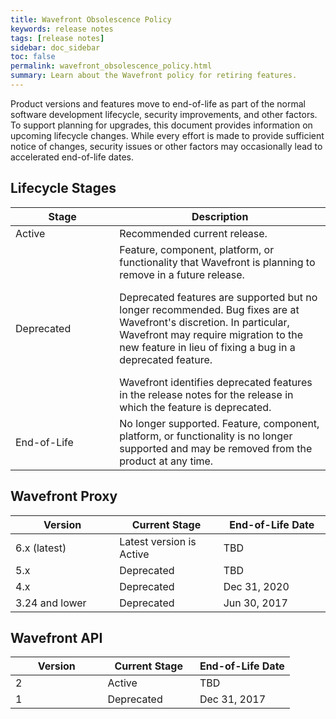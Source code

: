 ```yaml
---
title: Wavefront Obsolescence Policy
keywords: release notes
tags: [release notes]
sidebar: doc_sidebar
toc: false
permalink: wavefront_obsolescence_policy.html
summary: Learn about the Wavefront policy for retiring features.
---
```

Product versions and features move to end-of-life as part of the normal software development lifecycle, security improvements, and other factors. To support planning for upgrades, this document provides information on upcoming lifecycle changes. While every effort is made to provide sufficient notice of changes, security issues or other factors may occasionally lead to accelerated end-of-life dates.

## Lifecycle Stages

<table class=" width: 100%;">
<thead>
<tr><th width="33%">Stage</th><th width="67%">Description</th></tr>
</thead>
<tbody>
<tr>
<td>Active</td>
<td>Recommended current release.</td>
</tr>
<tr>
<td>Deprecated</td>
<td>Feature, component, platform, or functionality that Wavefront is planning to remove in a future release.
<p></p>
Deprecated features are supported but no longer recommended. Bug fixes are at Wavefront's discretion. In particular, Wavefront may require migration to the new feature in lieu of fixing a bug in a deprecated feature.
<p></p>
Wavefront identifies deprecated features in the release notes for the release in which the feature is deprecated.</td>
</tr>
<tr>
<td>End-of-Life</td>
<td>No longer supported. Feature, component, platform, or functionality is no longer supported and may be removed from the product at any time.</td>
</tr>
</tbody>
</table>
<p></p>

<h2>Wavefront Proxy</h2>
<table class="width: 100%;">
<thead>
<tr><th width="33%">Version</th><th width="33%">Current Stage</th><th width="34%">End-of-Life Date</th></tr>
</thead>
<tbody>
<tr>
<td>6.x (latest)</td>
<td>Latest version is Active</td>
<td>TBD</td>
</tr>
<tr>
<td>5.x</td>
<td>Deprecated</td>
<td>TBD</td>
</tr>
<tr>
<td>4.x</td>
<td>Deprecated</td>
<td>Dec 31, 2020</td>
</tr>
<tr>
<td>3.24 and lower</td>
<td>Deprecated</td>
<td>Jun 30, 2017</td>
</tr>
</tbody>
</table>
<p></p>
<h2>Wavefront API</h2>
<table class="width: 100%;">
<thead>
<tr><th width="33%">Version</th><th width="33%">Current Stage</th><th width="34%">End-of-Life Date</th></tr>
</thead>
<tbody>
<tr>
<td>2</td>
<td>Active</td>
<td>TBD</td>
</tr>
<tr>
<td>1</td>
<td>Deprecated</td>
<td>Dec 31, 2017</td>
</tr>
</tbody>
</table>
